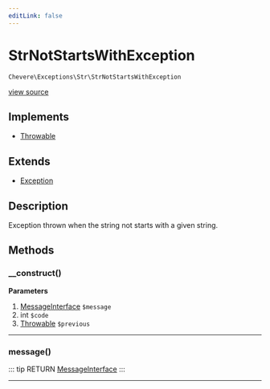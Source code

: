 ```yaml
---
editLink: false
---
```


# StrNotStartsWithException

`Chevere\Exceptions\Str\StrNotStartsWithException`

[view source](https://github.com/chevere/chevere/blob/master/exceptions/Str/StrNotStartsWithException.php)

## Implements

- [Throwable](https://www.php.net/manual/class.throwable)

## Extends

- [Exception](../Core/Exception.md)

## Description

Exception thrown when the string not starts with a given string.

## Methods

### __construct()

**Parameters**

1. [MessageInterface](../../Interfaces/Message/MessageInterface.md) `$message`
2. int `$code`
3. [Throwable](https://www.php.net/manual/class.throwable) `$previous`

---

### message()

::: tip RETURN
[MessageInterface](../../Interfaces/Message/MessageInterface.md)
:::

---
